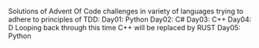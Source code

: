 Solutions of Advent Of Code challenges in variety of languages trying to adhere to principles of TDD:
Day01: Python
Day02: C#
Day03: C++
Day04: D
Looping back through this time C++ will be replaced by RUST
Day05: Python
